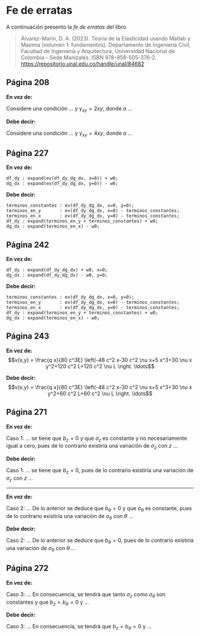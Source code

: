 # Fe de erratas

A continuación presento la *fe de erratas* del libro

> Álvarez-Marín, D. A. (2023). Teoría de la Elasticidad usando Matlab y Maxima (volumen 1: fundamentos). Departamento de Ingeniería Civil, Facultad de Ingeniería y Arquitectura, Universidad Nacional de Colombia - Sede Manizales. ISBN 978-958-505-376-2. https://repositorio.unal.edu.co/handle/unal/84682


## Página 208

**En vez de:**

Considere una condición ... y $\gamma_{xy} = 2xy$, donde $a$ ...

**Debe decir:**

Considere una condición ... y $\gamma_{xy} = 4xy$, donde $a$ ...



## Página 227

**En vez de:**
```
df_dy : expand(ev(df_dy_dg_dx, x=0)) + w0;
dg_dx : expand(ev(df_dy_dg_dx, y=0)) - w0;
```

**Debe decir:**
```
terminos_constantes : ev(df_dy_dg_dx, x=0, y=0);
terminos_en_y       : ev(df_dy_dg_dx, x=0) - terminos_constantes;
terminos_en_x       : ev(df_dy_dg_dx, y=0) - terminos_constantes;
df_dy : expand(terminos_en_y + terminos_constantes) + w0;
dg_dx : expand(terminos_en_x) - w0;
```


## Página 242

**En vez de:**
```
df_dy : expand(df_dy_dg_dx) + w0, x=0;
dg_dx : expand(df_dy_dg_dx) - w0, y=0;
```

**Debe decir:**
```
terminos_constantes : ev(df_dy_dg_dx, x=0, y=0);
terminos_en_y       : ev(df_dy_dg_dx, x=0) - terminos_constantes;
terminos_en_x       : ev(df_dy_dg_dx, y=0) - terminos_constantes;
df_dy : expand(terminos_en_y + terminos_constantes) + w0;
dg_dx : expand(terminos_en_x) - w0;
```


## Página 243

**En vez de:**
$$v(x,y) = \frac{q x}{80 c^3E} \left(-48 c^2 x-30 c^2 \nu x+5 x^3+30 \nu x y^2+120 c^2 L+120 c^2 \nu L \right. \ldots$$

**Debe decir:**
$$v(x,y) = \frac{q x}{80 c^3E} \left(-48 c^2 x-30 c^2 \nu x+5 x^3+30 \nu x y^2+60 c^2 L+60 c^2 \nu L \right. \ldots$$

## Página 271

**En vez de:**

Caso 1: ... se tiene que $b_z = 0$ y que $\sigma_z$ es constante y no necesariamente igual a cero, pues de lo contrario existiría una variación de $\sigma_z$ con $z$ ...

**Debe decir:**

Caso 1: ... se tiene que $b_z = 0$, pues de lo contrario existiría una variación de $\sigma_z$ con $z$ ...

---

**En vez de:**

Caso 2: ... De lo anterior se deduce que $b_\theta = 0$ y que $\sigma_\theta$ es constante, pues de lo contrario existiría una variación de $\sigma_\theta$ con $\theta$ ...

**Debe decir:**

Caso 2: ... De lo anterior se deduce que $b_\theta = 0$, pues de lo contrario existiría una variación de $\sigma_\theta$ con $\theta$ ...

## Página 272

**En vez de:**

Caso 3: ... En consecuencia, se tendrá que tanto $\sigma_z$ como $\sigma_\theta$ son constantes y que $b_z=b_\theta=0$ y ...

**Debe decir:**

Caso 3: ... En consecuencia, se tendrá que $b_z=b_\theta=0$ y ...

